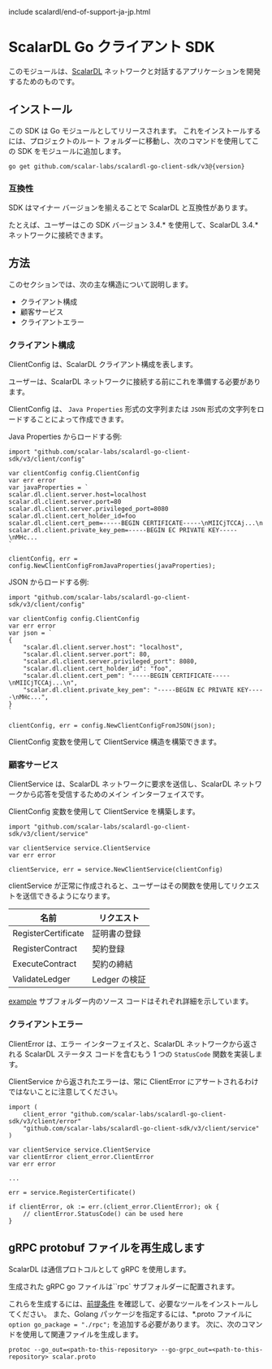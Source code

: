 include scalardl/end-of-support-ja-jp.html

# ScalarDL Go クライアント SDK

このモジュールは、[ScalarDL](https://github.com/scalar-labs/scalardl) ネットワークと対話するアプリケーションを開発するためのものです。

## インストール

この SDK は Go モジュールとしてリリースされます。 これをインストールするには、プロジェクトのルート フォルダーに移動し、次のコマンドを使用してこの SDK をモジュールに追加します。

```
go get github.com/scalar-labs/scalardl-go-client-sdk/v3@{version}
```

### 互換性

SDK はマイナー バージョンを揃えることで ScalarDL と互換性があります。

たとえば、ユーザーはこの SDK バージョン 3.4.* を使用して、ScalarDL 3.4.* ネットワークに接続できます。

## 方法

このセクションでは、次の主な構造について説明します。

- クライアント構成
- 顧客サービス
- クライアントエラー

### クライアント構成

ClientConfig は、ScalarDL クライアント構成を表します。

ユーザーは、ScalarDL ネットワークに接続する前にこれを準備する必要があります。

ClientConfig は、 `Java Properties` 形式の文字列または `JSON` 形式の文字列をロードすることによって作成できます。

Java Properties からロードする例:

```
import "github.com/scalar-labs/scalardl-go-client-sdk/v3/client/config"

var clientConfig config.ClientConfig
var err error
var javaProperties = `
scalar.dl.client.server.host=localhost
scalar.dl.client.server.port=80
scalar.dl.client.server.privileged_port=8080
scalar.dl.client.cert_holder_id=foo
scalar.dl.client.cert_pem=-----BEGIN CERTIFICATE-----\nMIICjTCCAj...\n
scalar.dl.client.private_key_pem=-----BEGIN EC PRIVATE KEY-----\nMHc...
`

clientConfig, err = config.NewClientConfigFromJavaProperties(javaProperties);
```

JSON からロードする例:

```
import "github.com/scalar-labs/scalardl-go-client-sdk/v3/client/config"

var clientConfig config.ClientConfig
var err error
var json = `
{
	"scalar.dl.client.server.host": "localhost",
	"scalar.dl.client.server.port": 80,
	"scalar.dl.client.server.privileged_port": 8080,
	"scalar.dl.client.cert_holder_id": "foo",
	"scalar.dl.client.cert_pem": "-----BEGIN CERTIFICATE-----\nMIICjTCCAj...\n",
	"scalar.dl.client.private_key_pem": "-----BEGIN EC PRIVATE KEY-----\nMHc...",
}
`

clientConfig, err = config.NewClientConfigFromJSON(json);
```

ClientConfig 変数を使用して ClientService 構造を構築できます。

### 顧客サービス

ClientService は、ScalarDL ネットワークに要求を送信し、ScalarDL ネットワークから応答を受信するためのメイン インターフェイスです。

ClientConfig 変数を使用して ClientService を構築します。

```
import "github.com/scalar-labs/scalardl-go-client-sdk/v3/client/service"

var clientService service.ClientService
var err error

clientService, err = service.NewClientService(clientConfig)
```

clientService が正常に作成されると、ユーザーはその関数を使用してリクエストを送信できるようになります。

|名前|リクエスト|
|----|-------|
|RegisterCertificate| 証明書の登録 |
|RegisterContract| 契約登録 |
|ExecuteContract| 契約の締結 |
|ValidateLedger| Ledger の検証 |

[example](./example) サブフォルダー内のソース コードはそれぞれ詳細を示しています。

### クライアントエラー

ClientError は、エラー インターフェイスと、ScalarDL ネットワークから返される ScalarDL ステータス コードを含むもう 1 つの `StatusCode` 関数を実装します。

ClientService から返されたエラーは、常に ClientError にアサートされるわけではないことに注意してください。

```
import (
	client_error "github.com/scalar-labs/scalardl-go-client-sdk/v3/client/error"
	"github.com/scalar-labs/scalardl-go-client-sdk/v3/client/service"
)

var clientService service.ClientService
var clientError client_error.ClientError
var err error

...

err = service.RegisterCertificate()

if clientError, ok := err.(client_error.ClientError); ok {
	// clientError.StatusCode() can be used here
}
```

## gRPC protobuf ファイルを再生成します

ScalarDL は通信プロトコルとして gRPC を使用します。

生成された gRPC go ファイルは``rpc` サブフォルダーに配置されます。

これらを生成するには、[前提条件](https://grpc.io/docs/langages/go/quickstart/#prerequisites) を確認して、必要なツールをインストールしてください。
また、Golang パッケージを指定するには、*.proto ファイルに `option go_package = "./rpc";` を追加する必要があります。
次に、次のコマンドを使用して関連ファイルを生成します。

```
protoc --go_out=<path-to-this-repository> --go-grpc_out=<path-to-this-repository> scalar.proto
```
